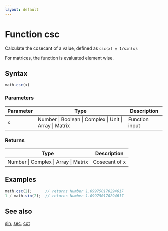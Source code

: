 ```yaml
---
layout: default
---
```


<h1 id="function-csc">Function csc</h1>

Calculate the cosecant of a value, defined as `csc(x) = 1/sin(x)`.

For matrices, the function is evaluated element wise.


<h2 id="syntax">Syntax</h2>

```js
math.csc(x)
```

<h3 id="parameters">Parameters</h3>

Parameter | Type | Description
--------- | ---- | -----------
`x` | Number &#124; Boolean &#124; Complex &#124; Unit &#124; Array &#124; Matrix | Function input

<h3 id="returns">Returns</h3>

Type | Description
---- | -----------
Number &#124; Complex &#124; Array &#124; Matrix | Cosecant of x


<h2 id="examples">Examples</h2>

```js
math.csc(2);      // returns Number 1.099750170294617
1 / math.sin(2);  // returns Number 1.099750170294617
```


<h2 id="see-also">See also</h2>

[sin](sin.html),
[sec](sec.html),
[cot](cot.html)


<!-- Note: This file is automatically generated from source code comments. Changes made in this file will be overridden. -->
